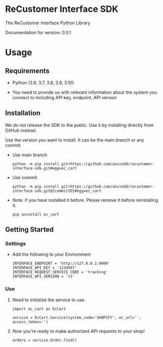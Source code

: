 # ReCustomer Interface SDK

The ReCustomer Interface Python Library

Documentation for version: 0.0.1

# Usage

## Requirements

* Python (3.6, 3.7, 3.8, 3.9, 3.10)

- You need to provide us with relevant information about the system you connect to including API key, endpoint, API
  version

## Installation

We do not release the SDK to the public. Use it by installing directly from GitHub instead.

Use the version you want to install. It can be the main branch or any commit.

* Use main branch
    ```shell
    python -m pip install git+https://github.com/anviedd/recustomer-interface-sdk.git#egg=ec_cart
    ```

* Use commit
    ```shell
    python -m pip install git+https://github.com/anviedd/recustomer-interface-sdk.git@{commitID}#egg=ec_cart
    ```
  
* Note. if you have installed it before. Please remove it before reinstalling it.
    ```shell
    pip uninstall ec_cart
    ```

## Getting Started

### Settings

- Add the following to your Environment

    ```shell
    INTERFACE_ENDPOINT = 'http://127.0.0.1:9009'
    INTERFACE_API_KEY = '1234567'
    INTERFACE_REQUEST_SERVICE_CODE = 'tracking'
    INTERFACE_API_VERSION = 'v1'
    ```

### Use

1. Need to initialize the service to use.

    ```shell
    import ec_cart as EcCart
    
    service = EcCart.Service(system_code='SHOPIFY', ec_url='', access_token='')
    ```

2. Now you're ready to make authorized API requests to your shop!

    ```shell
    orders = service.Order.find()
    ```
